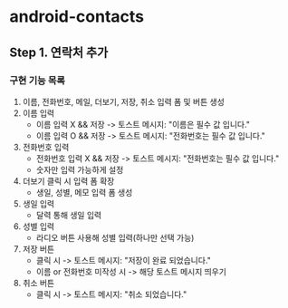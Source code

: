 # android-contacts

## Step 1. 연락처 추가
### 구현 기능 목록

1. 이름, 전화번호, 메일, 더보기, 저장, 취소 입력 폼 및 버튼 생성
2. 이름 입력
   - 이름 입력 X && 저장 -> 토스트 메시지: "이름은 필수 값 입니다."
   - 이름 입력 O && 저장 -> 토스트 메시지: "전화번호는 필수 값 입니다."
3. 전화번호 입력
   - 전화번호 입력 X && 저장 -> 토스트 메시지: "전화번호는 필수 값 입니다."
   - 숫자만 입력 가능하게 설정
4. 더보기 클릭 시 입력 폼 확장
   - 생일, 성별, 메모 입력 폼 생성
5. 생일 입력
   - 달력 통해 생일 입력
6. 성별 입력
   - 라디오 버튼 사용해 성별 입력(하나만 선택 가능)
7. 저장 버튼
   - 클릭 시 -> 토스트 메시지: "저장이 완료 되었습니다."
   - 이름 or 전화번호 미작성 시 -> 해당 토스트 메시지 띄우기
8. 취소 버튼
   - 클릭 시 -> 토스트 메시지: "취소 되었습니다."